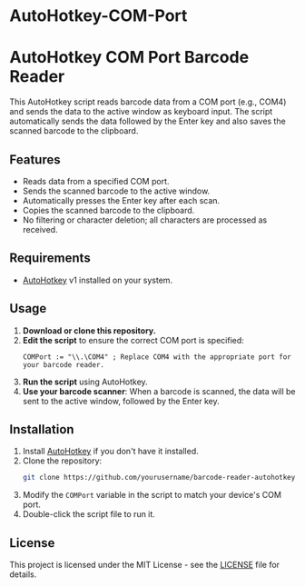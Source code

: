 # AutoHotkey-COM-Port
# AutoHotkey COM Port Barcode Reader

This AutoHotkey script reads barcode data from a COM port (e.g., COM4) and sends the data to the active window as keyboard input. The script automatically sends the data followed by the Enter key and also saves the scanned barcode to the clipboard.

## Features
- Reads data from a specified COM port.
- Sends the scanned barcode to the active window.
- Automatically presses the Enter key after each scan.
- Copies the scanned barcode to the clipboard.
- No filtering or character deletion; all characters are processed as received.

## Requirements
- [AutoHotkey](https://www.autohotkey.com/) v1 installed on your system.

## Usage

1. **Download or clone this repository.**
2. **Edit the script** to ensure the correct COM port is specified:
    ```autohotkey
    COMPort := "\\.\COM4" ; Replace COM4 with the appropriate port for your barcode reader.
    ```
3. **Run the script** using AutoHotkey.
4. **Use your barcode scanner**: When a barcode is scanned, the data will be sent to the active window, followed by the Enter key.

## Installation

1. Install [AutoHotkey](https://www.autohotkey.com/) if you don't have it installed.
2. Clone the repository:
    ```bash
    git clone https://github.com/yourusername/barcode-reader-autohotkey.git
    ```
3. Modify the `COMPort` variable in the script to match your device's COM port.
4. Double-click the script file to run it.

## License
This project is licensed under the MIT License - see the [LICENSE](LICENSE) file for details.

